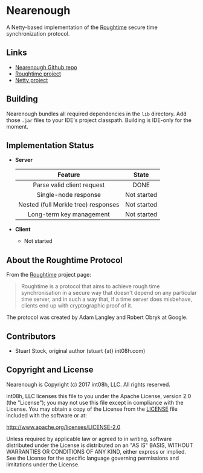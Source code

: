 # Nearenough
A Netty-based implementation of the [Roughtime](https://roughtime.googlesource.com/roughtime) 
secure time synchronization protocol.

## Links
* [Nearenough Github repo](https://github.com/int08h/nearenough)
* [Roughtime project](https://roughtime.googlesource.com/roughtime)
* [Netty project](http://netty.io/)

## Building
Nearenough bundles all required dependencies in the `lib` directory. Add those `.jar` files to
your IDE's project classpath. Building is IDE-only for the moment. 

## Implementation Status
* **Server**

  |Feature|State|
  |:-----:|:---:|
  | Parse valid client request          | DONE |
  | Single-node response                | Not started |
  | Nested (full Merkle tree) responses | Not started |
  | Long-term key management            | Not started |
  
* **Client**
  * Not started

## About the Roughtime Protocol
From the [Roughtime](https://roughtime.googlesource.com/roughtime) project page:

  > Roughtime is a protocol that aims to achieve rough time synchronisation in a secure way 
  > that doesn't depend on any particular time server, and in such a way that, if a time 
  > server does misbehave, clients end up with cryptographic proof of it.
  
The protocol was created by Adam Langley and Robert Obryk at Google.

## Contributors
* Stuart Stock, original author (stuart {at} int08h.com)

## Copyright and License
Nearenough is Copyright (c) 2017 int08h, LLC. All rights reserved. 

int08h, LLC licenses this file to you under the Apache License, version 2.0 (the "License"); you 
may not use this file except in compliance with the License. You may obtain a copy of the License 
from the [LICENSE](../blob/master/LICENSE) file included with the software or at:

  http://www.apache.org/licenses/LICENSE-2.0

Unless required by applicable law or agreed to in writing, software distributed under the License 
is distributed on an "AS IS" BASIS, WITHOUT WARRANTIES OR CONDITIONS OF ANY KIND, either express or 
implied. See the License for the specific language governing permissions and limitations under 
the License.

